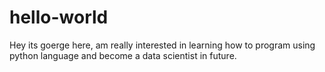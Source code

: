 # hello-world
Hey its goerge here, am really interested in learning how to program using python language and become a data scientist in future.
